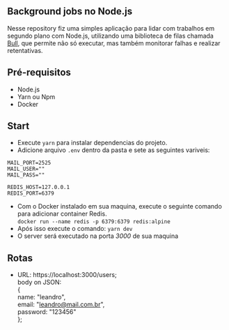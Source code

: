 
Background jobs no Node.js
----

Nesse repository fiz uma simples aplicação para lidar com trabalhos em segundo plano com Node.js, utilizando uma biblioteca de filas chamada [Bull](https://github.com/OptimalBits/bull), que permite não só executar, mas também monitorar falhas e realizar retentativas.


Pré-requisitos
----
* Node.js
* Yarn ou Npm
* Docker

Start
----
* Execute ```yarn``` para instalar dependencias do projeto.
*  Adicione arquivo ```.env``` dentro da pasta e sete as seguintes variveis: 
```MAIL_HOST="smtp.mailtrap.io"
MAIL_PORT=2525
MAIL_USER=""
MAIL_PASS=""

REDIS_HOST=127.0.0.1
REDIS_PORT=6379
```
* Com o Docker instalado em sua maquina, execute o seguinte comando para adicionar container Redis.<br>
```docker run --name redis -p 6379:6379 redis:alpine```
* Após isso execute o comando: ```yarn dev```
* O server será executado na porta *3000* de sua maquina


Rotas
----

* URL: https://localhost:3000/users; <br>
    body on JSON:<br> {<br>
    name: "leandro",<br>
    email: "leandro@mail.com.br",<br>
    password: "123456"<br>
};



